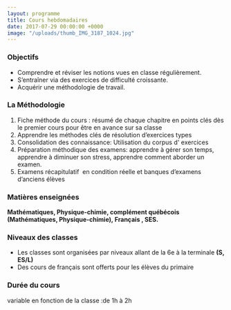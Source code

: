 ```yaml
---
layout: programme
title: Cours hebdomadaires
date: 2017-07-29 00:00:00 +0000
image: "/uploads/thumb_IMG_3187_1024.jpg"
---
```

### Objectifs

* Comprendre et réviser les notions vues en classe régulièrement.
* S’entraîner via des exercices de difficulté croissante.
* Acquérir une méthodologie de travail.

### La Méthodologie

1. Fiche méthode du cours : résumé de chaque chapitre en points clés dès le premier cours pour être en avance sur sa classe
2. Apprendre les méthodes clés de résolution d’exercices types
3. Consolidation des connaissance: Utilisation du corpus d' exercices
4. Préparation méthodique des examens: apprendre à gérer son temps,  apprendre à diminuer son stress, apprendre comment aborder un examen.
5. Examens récapitulatif  en condition réelle et banques d’examens d’anciens élèves

### Matières enseignées

**Mathématiques, Physique-chimie, complément québécois (Mathématiques, Physique-chimie), Français , SES.**

### Niveaux des classes

* Les classes sont  organisées par niveaux allant de la 6e à la terminale **(S, ES/L)**
* Des cours de français sont offerts pour les élèves du primaire

### Durée du cours

variable en fonction de la classe :de 1h à 2h